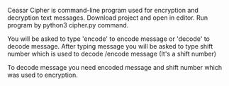
Ceasar Cipher is command-line program used for encryption and decryption text messages.
Download project and open in editor.
Run program by python3 cipher.py command.

You will be asked to type 'encode' to encode message or 'decode' to decode message.
After typing message you will be asked to type shift number which is used to decode /encode message (It's a shift number)

To decode message you need encoded message and shift number which was used to encryption. 